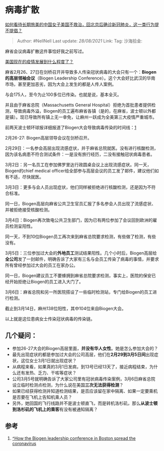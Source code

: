# 病毒扩散
[如何看待长期旅美的中国女子美国不救治，回北京后确诊新冠肺炎，这一类行为提不提倡？](https://www.zhihu.com/question/379424767/answer/1079554658)

> Author: #NellNell
> Last update: *28/08/2021*
> Link:
> Tag:
> 沙海拾金:

麻省会议病毒扩散这件事恰好我之前写过。

[美国现在的疫情发展到什么程度了？](https://www.zhihu.com/question/375762813/answer/1070714960)

麻省2月26、27日在剑桥召开并导致多人传染冠状病毒的大会只有一个：**Biogen的高层领袖会议**（Biogen Leadership Conference）。这个大会好比武汉的华南市场，甚至更加恶劣，因为大会上发生的都是人传人案例。

与会175人，至今为止100多位已传染。也就是说，基本全灭。

并且由于麻省总院（Massachusetts General Hospital）拒绝为首批患者提供检测，导致病毒外溢，Biogen的员工遍布麻省各镇（是的，在麻省，波士顿以外都是镇）。现已导致所有镇上无一幸免，让麻州一跃成为全美第三大疫情严重城市。

前两天波士顿环球报详细报道了Biogen大会导致病毒传染的时间线：[1](#ref_1)

2月26-27: Biogen高层领导会议在剑桥召开。

2月29日：一名参会高层出现流感症状，并于麻省总院就医。没有进行核酸检测，因为该名病患不符合测试条件：一是没有旅行经历，二没有接触冠状病毒患者。

3月2日：另一名员工在参加佛罗里达行政圆桌会议上出现流感症状。同一天，Biogen的chief medical officer给全部参与高层会议的员工发了邮件，建议他们如有不适，尽快就医。

3月3日：更多与会人员出现症状，他们同样被拒绝进行核酸检测，还是因为不符合标准。

同一日，Biogen高层向麻省公共卫生官员汇报了多名参会人员出现了流感症状、并被拒绝接受核酸检测。

3月4日：Biogen再次致电公共卫生部门，因为已有两位参加了会议回到欧洲的雇员检测呈阳性。

同一天，不到10位Biogen员工再次来到麻省总院要求检测，有些做了检测，有些没有。

3月5日：三位参加过大会的**外地员工**测试结果阳性。几个小时后，Biogen高层给**全公司**发了一封邮件，明确告诉了大家有三名与会员工传染了病毒的事情，并要求所有曾经参加过大会的员工在家办公。

同一日，Biogen建议员工不要蜂拥到麻省总院要求检测，事实上，医院的保安已经开始拒绝让Biogen的员工进入大门了。

3月6日：麻省总院和另一所医院搭设了一些临时检测站，专门给Biogen的员工进行检测。

截止到3月14日，麻州138位阳性，其中104位来自Biogen大会。

以上就是这位患病女士传染冠状病毒的传染链。

## 几个疑问：

-   参加26-27大会的Biogen高层里面，**并没有华人女性**。她是怎么参加大会的？
-   最先出现症状的都是参加过大会的公司高层，他们在**2月29到3月5日间**出现症状，这位女士3月1日就出现症状？
-   从病程来看，如果真的3月1日发病，到13号已经13天了，接近病程结束，为什么还有发热、乏力、干咳等症状？
-   公司3月5号就明确告诉了大家公司里有冠状病毒传染案例，3月6日麻省总院设立临时检测点检测，为什么说在美国**三次无法获得检测**？
-   如果已经获得检测并知道检测结果，是否应该留在家中隔离、如果一定要乘机是否要在飞机上告知机乘人员？
-   另外，她回国的飞行线路并不是波士顿直飞，而是转机洛杉矶，那么**从波士顿到洛杉矶的飞机上的乘客**有没有被通知隔离？

## 参考

1.  [^](#ref_1_0)[How the Biogen leadership conference in Boston spread the coronavirus](https://www.bostonglobe.com/2020/03/11/nation/how-biogen-leadership-conference-boston-spread-coronavirus)
